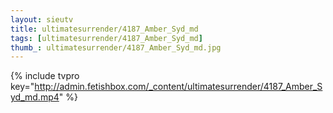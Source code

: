 ```yaml
--- 
layout: sieutv
title: ultimatesurrender/4187_Amber_Syd_md
tags: [ultimatesurrender/4187_Amber_Syd_md]
thumb_: ultimatesurrender/4187_Amber_Syd_md.jpg
---
```

{% include tvpro key="http://admin.fetishbox.com/_content/ultimatesurrender/4187_Amber_Syd_md.mp4" %} 
